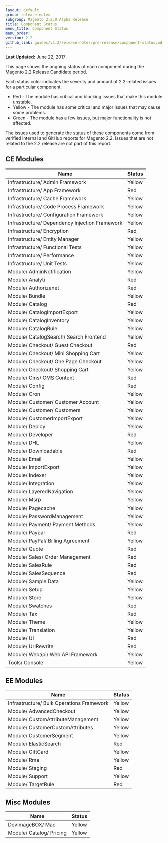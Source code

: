 ```yaml
---
layout: default
group: release-notes
subgroup: Magento 2.2.0 Alpha Release
title: Component Status
menu_title: Component Status
menu_order:
version: 2.2
github_link: guides/v2.2/release-notes/pre-release/component-status.md
---
```


**Last Updated:** June 22, 2017

This page shows the ongoing status of each component during the Magento 2.2 Release Candidate period.

Each status color indicates the severity and amount of 2.2-related issues for a particular component.

* <span class="status red">Red</span> - The module has critical and blocking issues that make this module unstable.
* <span class="status yellow">Yellow</span> - The module has some critical and major issues that may cause some problems.
* <span class="status green">Green</span> - The module has a few issues, but major functionality is not affected.

The issues used to generate the status of these components come from verified internal and GitHub reports for Magento 2.2.
Issues that are not related to the 2.2 release are not part of this report.

## CE Modules

| Name                                           | Status |
| --- | --- |
| Infrastructure/ Admin Framework                | <span class="status yellow">Yellow</span> |
| Infrastructure/ App Framework                  | <span class="status red">Red</span>    |
| Infrastructure/ Cache Framework                | <span class="status yellow">Yellow</span> |
| Infrastructure/ Code Process Framework         | <span class="status yellow">Yellow</span> |
| Infrastructure/ Configuration Framework        | <span class="status yellow">Yellow</span> |
| Infrastructure/ Dependency Injection Framework | <span class="status yellow">Yellow</span> |
| Infrastructure/ Encryption                     | <span class="status red">Red</span>    |
| Infrastructure/ Entity Manager                 | <span class="status yellow">Yellow</span> |
| Infrastructure/ Functional Tests               | <span class="status yellow">Yellow</span> |
| Infrastructure/ Performance                    | <span class="status yellow">Yellow</span> |
| Infrastructure/ Unit Tests                     | <span class="status yellow">Yellow</span> |
| Module/ AdminNotification                      | <span class="status yellow">Yellow</span> |
| Module/ Analyti                                | <span class="status red">Red</span>    |
| Module/ Authorizenet                           | <span class="status red">Red</span>    |
| Module/ Bundle                                 | <span class="status yellow">Yellow</span> |
| Module/ Catalog                                | <span class="status red">Red</span>    |
| Module/ CatalogImportExport                    | <span class="status yellow">Yellow</span> |
| Module/ CatalogInventory                       | <span class="status yellow">Yellow</span> |
| Module/ CatalogRule                            | <span class="status yellow">Yellow</span> |
| Module/ CatalogSearch/ Search Frontend         | <span class="status yellow">Yellow</span> |
| Module/ Checkout/ Guest Checkout               | <span class="status red">Red</span>    |
| Module/ Checkout/ Mini Shopping Cart           | <span class="status yellow">Yellow</span> |
| Module/ Checkout/ One Page Checkout            | <span class="status yellow">Yellow</span> |
| Module/ Checkout/ Shopping Cart                | <span class="status yellow">Yellow</span> |
| Module/ Cms/ CMS Content                       | <span class="status red">Red</span>    |
| Module/ Config                                 | <span class="status red">Red</span>    |
| Module/ Cron                                   | <span class="status yellow">Yellow</span> |
| Module/ Customer/ Customer Account             | <span class="status yellow">Yellow</span> |
| Module/ Customer/ Customers                    | <span class="status yellow">Yellow</span> |
| Module/ CustomerImportExport                   | <span class="status yellow">Yellow</span> |
| Module/ Deploy                                 | <span class="status yellow">Yellow</span> |
| Module/ Developer                              | <span class="status red">Red</span>    |
| Module/ DHL                                    | <span class="status yellow">Yellow</span> |
| Module/ Downloadable                           | <span class="status red">Red</span>    |
| Module/ Email                                  | <span class="status yellow">Yellow</span> |
| Module/ ImportExport                           | <span class="status yellow">Yellow</span> |
| Module/ Indexer                                | <span class="status yellow">Yellow</span> |
| Module/ Integration                            | <span class="status yellow">Yellow</span> |
| Module/ LayeredNavigation                      | <span class="status yellow">Yellow</span> |
| Module/ Msrp                                   | <span class="status yellow">Yellow</span> |
| Module/ Pagecache                              | <span class="status yellow">Yellow</span> |
| Module/ PasswordManagement                     | <span class="status yellow">Yellow</span> |
| Module/ Payment/ Payment Methods               | <span class="status yellow">Yellow</span> |
| Module/ Paypal                                 | <span class="status red">Red</span>    |
| Module/ PayPal/ Billing Agreement              | <span class="status yellow">Yellow</span> |
| Module/ Quote                                  | <span class="status red">Red</span>    |
| Module/ Sales/ Order Management                | <span class="status red">Red</span>    |
| Module/ SalesRule                              | <span class="status red">Red</span>    |
| Module/ SalesSequence                          | <span class="status red">Red</span>    |
| Module/ Sample Data                            | <span class="status yellow">Yellow</span> |
| Module/ Setup                                  | <span class="status yellow">Yellow</span> |
| Module/ Store                                  | <span class="status yellow">Yellow</span> |
| Module/ Swatches                               | <span class="status red">Red</span>    |
| Module/ Tax                                    | <span class="status red">Red</span>    |
| Module/ Theme                                  | <span class="status yellow">Yellow</span> |
| Module/ Translation                            | <span class="status yellow">Yellow</span> |
| Module/ UI                                     | <span class="status red">Red</span>    |
| Module/ UrlRewrite                             | <span class="status red">Red</span>    |
| Module/ Webapi/ Web API Framework              | <span class="status yellow">Yellow</span> |
| Tools/ Console                                 | <span class="status yellow">Yellow</span> |

## EE Modules

| Name                                      | Status |
| --- | --- |
| Infrastructure/ Bulk Operations Framework | <span class="status yellow">Yellow</span> |
| Module/ AdvancedCheckout                  | <span class="status yellow">Yellow</span> |
| Module/ CustomAttributeManagement         | <span class="status yellow">Yellow</span> |
| Module/ CustomerCustomAttributes          | <span class="status yellow">Yellow</span> |
| Module/ CustomerSegment                   | <span class="status yellow">Yellow</span> |
| Module/ ElasticSearch                     | <span class="status red">Red</span>    |
| Module/ GiftCard                          | <span class="status yellow">Yellow</span> |
| Module/ Rma                               | <span class="status yellow">Yellow</span> |
| Module/ Staging                           | <span class="status red">Red</span>    |
| Module/ Support                           | <span class="status yellow">Yellow</span> |
| Module/ TargetRule                        | <span class="status red">Red</span>    |

## Misc Modules

| Name                     | Status |
| ------------------------ | ------ |
| DevImageBOX/ Mac         | <span class="status yellow">Yellow</span> |
| Module/ Catalog/ Pricing | <span class="status yellow">Yellow</span> |

